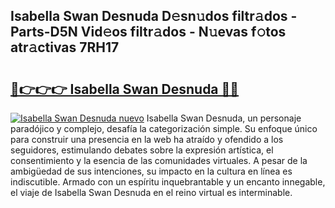 ## Isabella Swan Desnuda D𝚎sn𝚞dos filtr𝚊dos - Parts-D5N Vid𝚎os filtr𝚊dos - N𝚞evas f𝚘tos atr𝚊ctivas 7RH17

# <h2><a href="http://mb2kspj.tromn.icu/?c=Isabella+Swan+Desnuda">🔗👉👉👉 Isabella Swan Desnuda 🔗🔗</a></h2>

[![Isabella Swan Desnuda nuevo](https://i.imgur.com/pEAQMta.gif)](http://mb2kspj.tromn.icu/?c=Isabella+Swan+Desnuda)
Isabella Swan Desnuda, un personaje paradójico y complejo, desafía la categorización simple. Su enfoque único para construir una presencia en la web ha atraído y ofendido a los seguidores, estimulando debates sobre la expresión artística, el consentimiento y la esencia de las comunidades virtuales. A pesar de la ambigüedad de sus intenciones, su impacto en la cultura en línea es indiscutible. Armado con un espíritu inquebrantable y un encanto innegable, el viaje de Isabella Swan Desnuda en el reino virtual es interminable.
